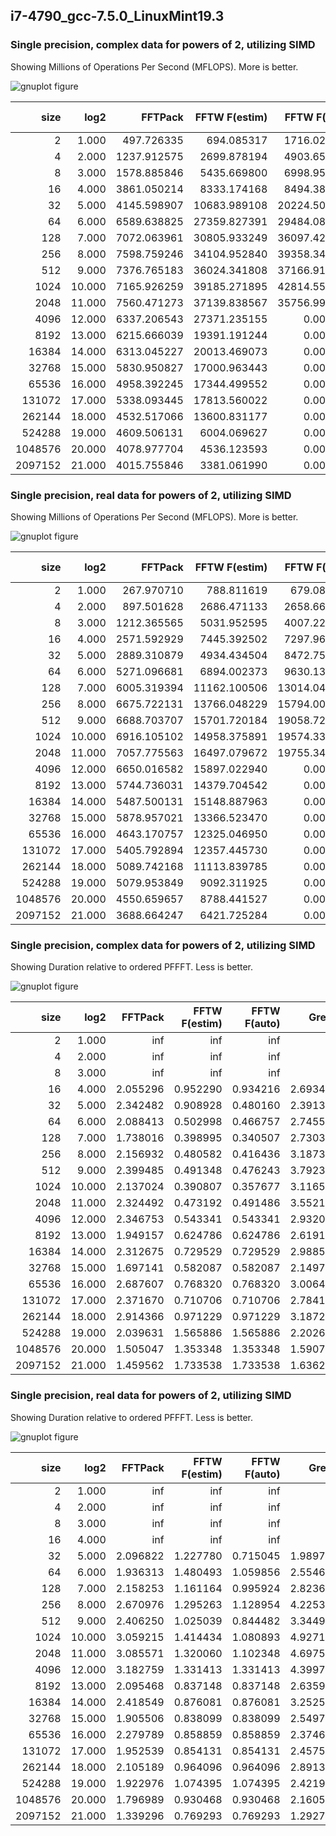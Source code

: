 
## i7-4790_gcc-7.5.0_LinuxMint19.3

### Single precision, complex data for powers of 2, utilizing SIMD

Showing Millions of Operations Per Second (MFLOPS). More is better.

![gnuplot figure](https://raw.githubusercontent.com/hayguen/pffft_benchmarks/master/platform/i7-4790_gcc-7.5.0_LinuxMint19.3/simd-cplx-pow2-6-mflops.png)

|size| log2| FFTPack      | FFTW F(estim)| FFTW F(auto) | Green        | Kiss         | Pocket       | PFFFT-U(simd)| PFFFT (simd) | 
|--------:|--------:|--------:|--------:|--------:|--------:|--------:|--------:|--------:|--------:|
|2| 1.000| 497.726335| 694.085317| 1716.026867| 2169.634501| 1138.605782| 363.445734| 0.000000| 0.000000| 
|4| 2.000| 1237.912575| 2699.878194| 4903.653124| 4643.110708| 2868.671938| 1179.849477| 0.000000| 0.000000| 
|8| 3.000| 1578.885846| 5435.669800| 6998.950796| 5813.349326| 2393.303192| 1923.487315| 0.000000| 0.000000| 
|16| 4.000| 3861.050214| 8333.174168| 8494.386876| 2946.289505| 3736.802722| 3526.145711| 9835.290407| 7935.565260| 
|32| 5.000| 4145.598907| 10683.989108| 20224.509694| 4060.972733| 3237.755653| 4576.809322| 11452.113464| 9710.951885| 
|64| 6.000| 6589.638825| 27359.827391| 29484.082078| 5012.393949| 4363.468968| 6071.533167| 16470.323410| 13761.857089| 
|128| 7.000| 7072.063961| 30805.933249| 36097.425522| 4501.734856| 3753.301029| 6784.427242| 17132.511740| 12291.400544| 
|256| 8.000| 7598.759246| 34104.952840| 39358.341528| 5142.255550| 4913.999151| 8057.870346| 21440.669786| 16389.999802| 
|512| 9.000| 7376.765183| 36024.341808| 37166.919439| 4667.381141| 4093.867160| 8104.486344| 18010.253134| 17700.370066| 
|1024| 10.000| 7165.926259| 39185.271895| 42814.556878| 4913.778006| 5013.075874| 9111.503530| 22486.239937| 15313.794875| 
|2048| 11.000| 7560.471273| 37139.838567| 35756.991407| 4947.449331| 4913.394304| 8677.126244| 19639.249558| 17574.119545| 
|4096| 12.000| 6337.206543| 27371.235155| 0.000000| 5072.184098| 5312.107659| 8585.102143| 17513.912312| 14871.932881| 
|8192| 13.000| 6215.666039| 19391.191244| 0.000000| 4625.617462| 4541.654060| 7431.338640| 14439.113406| 12115.336170| 
|16384| 14.000| 6313.045227| 20013.469073| 0.000000| 4885.297683| 4912.403709| 8437.436022| 16090.931548| 14600.172826| 
|32768| 15.000| 5830.950827| 17000.963443| 0.000000| 4603.324748| 2421.754922| 5873.882965| 11197.324896| 9896.050268| 
|65536| 16.000| 4958.392245| 17344.499552| 0.000000| 4432.532473| 4116.906164| 8771.898180| 14806.075520| 13326.091463| 
|131072| 17.000| 5338.093445| 17813.560022| 0.000000| 4547.246239| 3741.939118| 8360.570323| 13980.944078| 12660.112709| 
|262144| 18.000| 4532.517066| 13600.831177| 0.000000| 4144.361159| 3444.662034| 7084.972973| 12357.268281| 13209.514001| 
|524288| 19.000| 4609.506131| 6004.069627| 0.000000| 4268.400872| 2277.142106| 6631.608660| 9054.296195| 9401.576765| 
|1048576| 20.000| 4078.977704| 4536.123593| 0.000000| 3859.126040| 1894.634517| 5937.979931| 6642.274363| 6138.952151| 
|2097152| 21.000| 4015.755846| 3381.061990| 0.000000| 3582.163442| 1410.766885| 5065.788478| 6396.325276| 5861.357929| 

### Single precision, real data for powers of 2, utilizing SIMD

Showing Millions of Operations Per Second (MFLOPS). More is better.

![gnuplot figure](https://raw.githubusercontent.com/hayguen/pffft_benchmarks/master/platform/i7-4790_gcc-7.5.0_LinuxMint19.3/simd-real-pow2-6-mflops.png)

|size| log2| FFTPack      | FFTW F(estim)| FFTW F(auto) | Green        | Kiss         | Pocket       | PFFFT-U(simd)| PFFFT (simd) | 
|--------:|--------:|--------:|--------:|--------:|--------:|--------:|--------:|--------:|--------:|
|2| 1.000| 267.970710| 788.811619| 679.084602| 1039.398958| 263.852254| 170.441328| 0.000000| 0.000000| 
|4| 2.000| 897.501628| 2686.471133| 2658.663672| 3527.638304| 1219.293753| 625.888983| 0.000000| 0.000000| 
|8| 3.000| 1212.365565| 5031.952595| 4007.221690| 5536.194876| 2774.318962| 1066.789195| 0.000000| 0.000000| 
|16| 4.000| 2571.592929| 7445.392502| 7297.965629| 4816.054021| 2525.455487| 2122.053592| 0.000000| 0.000000| 
|32| 5.000| 2889.310879| 4934.434504| 8472.754067| 3044.771531| 3505.390001| 2824.959250| 7401.027557| 6058.384422| 
|64| 6.000| 5271.096681| 6894.002373| 9630.135553| 3995.215340| 3251.516990| 3890.389208| 11822.909486| 10206.541611| 
|128| 7.000| 6005.319394| 11162.100506| 13014.049715| 4590.131539| 4310.933541| 4567.638265| 15238.716341| 12960.997368| 
|256| 8.000| 6675.722131| 13766.048229| 15794.003284| 4219.952583| 3483.939642| 5215.785696| 20395.866152| 17830.538819| 
|512| 9.000| 6688.703707| 15701.720184| 19058.725531| 4811.664642| 4743.008905| 6154.404051| 19569.583931| 16094.693296| 
|1024| 10.000| 6916.105102| 14958.375891| 19574.336972| 4294.074007| 4339.447768| 6856.791631| 24739.491522| 21157.663509| 
|2048| 11.000| 7057.775563| 16497.079672| 19755.341487| 4635.934090| 4058.968966| 6265.912645| 23351.994257| 21777.444230| 
|4096| 12.000| 6650.016582| 15897.022940| 0.000000| 4810.525322| 4719.156247| 7076.769246| 23073.189634| 21165.572676| 
|8192| 13.000| 5744.736031| 14379.704542| 0.000000| 4566.838506| 5043.687107| 5832.302072| 14115.869196| 12037.858464| 
|16384| 14.000| 5487.500131| 15148.887963| 0.000000| 4080.373475| 3487.805156| 6399.785060| 14885.816036| 13271.798388| 
|32768| 15.000| 5878.957021| 13366.523470| 0.000000| 4393.631382| 4586.411617| 5848.488855| 12384.900378| 11202.697713| 
|65536| 16.000| 4643.170757| 12325.046950| 0.000000| 4457.714396| 3689.450522| 5581.783865| 11558.953820| 10585.387173| 
|131072| 17.000| 5405.792894| 12357.445730| 0.000000| 4294.843409| 4072.153095| 5647.782565| 11398.549581| 10554.884143| 
|262144| 18.000| 5089.742168| 11113.839785| 0.000000| 3705.846041| 3633.879091| 6036.578252| 11774.500932| 10714.755549| 
|524288| 19.000| 5079.953849| 9092.311925| 0.000000| 4033.386572| 3278.050835| 5643.780628| 10720.272370| 9768.575202| 
|1048576| 20.000| 4550.659657| 8788.441527| 0.000000| 3784.835286| 2008.150758| 4105.327861| 7804.711516| 8177.359545| 
|2097152| 21.000| 3688.664247| 6421.725284| 0.000000| 3821.628495| 2105.111326| 3968.395228| 5722.626887| 4940.259688| 

### Single precision, complex data for powers of 2, utilizing SIMD

Showing Duration relative to ordered PFFFT. Less is better.

![gnuplot figure](https://raw.githubusercontent.com/hayguen/pffft_benchmarks/master/platform/i7-4790_gcc-7.5.0_LinuxMint19.3/simd-cplx-pow2-4-rel-pffft.png)

|size| log2| FFTPack      | FFTW F(estim)| FFTW F(auto) | Green        | Kiss         | Pocket       | PFFFT-U(simd)| PFFFT (simd) | 
|--------:|--------:|--------:|--------:|--------:|--------:|--------:|--------:|--------:|--------:|
|2| 1.000| inf| inf| inf| inf| inf| inf| 0.000000| 0.000000| 
|4| 2.000| inf| inf| inf| inf| inf| inf| 0.000000| 0.000000| 
|8| 3.000| inf| inf| inf| inf| inf| inf| 0.000000| 0.000000| 
|16| 4.000| 2.055296| 0.952290| 0.934216| 2.693426| 2.123639| 2.250502| 0.806847| 1.000000| 
|32| 5.000| 2.342482| 0.908928| 0.480160| 2.391304| 2.999289| 2.121784| 0.847964| 1.000000| 
|64| 6.000| 2.088413| 0.502998| 0.466757| 2.745575| 3.153891| 2.266616| 0.835552| 1.000000| 
|128| 7.000| 1.738016| 0.398995| 0.340507| 2.730382| 3.274821| 1.811710| 0.717431| 1.000000| 
|256| 8.000| 2.156932| 0.480582| 0.416436| 3.187340| 3.335362| 2.034032| 0.764434| 1.000000| 
|512| 9.000| 2.399485| 0.491348| 0.476243| 3.792362| 4.323629| 2.184023| 0.982797| 1.000000| 
|1024| 10.000| 2.137024| 0.390807| 0.357677| 3.116531| 3.054775| 1.680717| 0.681026| 1.000000| 
|2048| 11.000| 2.324492| 0.473192| 0.491486| 3.552164| 3.576787| 2.025361| 0.894845| 1.000000| 
|4096| 12.000| 2.346753| 0.543341| 0.543341| 2.932048| 2.799612| 1.732301| 0.849146| 1.000000| 
|8192| 13.000| 1.949157| 0.624786| 0.624786| 2.619187| 2.667594| 1.630307| 0.839069| 1.000000| 
|16384| 14.000| 2.312675| 0.729529| 0.729529| 2.988540| 2.972103| 1.730443| 0.907354| 1.000000| 
|32768| 15.000| 1.697141| 0.582087| 0.582087| 2.149748| 4.086333| 1.684725| 0.883800| 1.000000| 
|65536| 16.000| 2.687607| 0.768320| 0.768320| 3.006418| 3.236926| 1.519192| 0.900043| 1.000000| 
|131072| 17.000| 2.371670| 0.710706| 0.710706| 2.784122| 3.383301| 1.514247| 0.905514| 1.000000| 
|262144| 18.000| 2.914366| 0.971229| 0.971229| 3.187296| 3.834726| 1.864411| 1.068940| 1.000000| 
|524288| 19.000| 2.039631| 1.565886| 1.565886| 2.202622| 4.128663| 1.417697| 1.038357| 1.000000| 
|1048576| 20.000| 1.505047| 1.353348| 1.353348| 1.590770| 3.240184| 1.033857| 0.924223| 1.000000| 
|2097152| 21.000| 1.459562| 1.733538| 1.733538| 1.636239| 4.154643| 1.157029| 0.916332| 1.000000| 

### Single precision, real data for powers of 2, utilizing SIMD

Showing Duration relative to ordered PFFFT. Less is better.

![gnuplot figure](https://raw.githubusercontent.com/hayguen/pffft_benchmarks/master/platform/i7-4790_gcc-7.5.0_LinuxMint19.3/simd-real-pow2-4-rel-pffft.png)

|size| log2| FFTPack      | FFTW F(estim)| FFTW F(auto) | Green        | Kiss         | Pocket       | PFFFT-U(simd)| PFFFT (simd) | 
|--------:|--------:|--------:|--------:|--------:|--------:|--------:|--------:|--------:|--------:|
|2| 1.000| inf| inf| inf| inf| inf| inf| 0.000000| 0.000000| 
|4| 2.000| inf| inf| inf| inf| inf| inf| 0.000000| 0.000000| 
|8| 3.000| inf| inf| inf| inf| inf| inf| 0.000000| 0.000000| 
|16| 4.000| inf| inf| inf| inf| inf| inf| 0.000000| 0.000000| 
|32| 5.000| 2.096822| 1.227780| 0.715045| 1.989765| 1.728307| 2.144588| 0.818586| 1.000000| 
|64| 6.000| 1.936313| 1.480493| 1.059856| 2.554683| 3.138997| 2.623515| 0.863279| 1.000000| 
|128| 7.000| 2.158253| 1.161164| 0.995924| 2.823660| 3.006539| 2.837559| 0.850533| 1.000000| 
|256| 8.000| 2.670976| 1.295263| 1.128954| 4.225311| 5.117962| 3.418592| 0.874219| 1.000000| 
|512| 9.000| 2.406250| 1.025039| 0.844482| 3.344961| 3.393370| 2.615150| 0.822445| 1.000000| 
|1024| 10.000| 3.059215| 1.414434| 1.080893| 4.927163| 4.875661| 3.085650| 0.855219| 1.000000| 
|2048| 11.000| 3.085571| 1.320060| 1.102348| 4.697507| 5.365219| 3.475503| 0.932563| 1.000000| 
|4096| 12.000| 3.182759| 1.331413| 1.331413| 4.399785| 4.484987| 2.990819| 0.917309| 1.000000| 
|8192| 13.000| 2.095468| 0.837148| 0.837148| 2.635965| 2.386741| 2.064016| 0.852801| 1.000000| 
|16384| 14.000| 2.418549| 0.876081| 0.876081| 3.252583| 3.805160| 2.073784| 0.891564| 1.000000| 
|32768| 15.000| 1.905506| 0.838099| 0.838099| 2.549769| 2.442562| 1.915457| 0.904532| 1.000000| 
|65536| 16.000| 2.279789| 0.858859| 0.858859| 2.374605| 2.869133| 1.896401| 0.915780| 1.000000| 
|131072| 17.000| 1.952539| 0.854131| 0.854131| 2.457585| 2.592015| 1.868857| 0.925983| 1.000000| 
|262144| 18.000| 2.105189| 0.964096| 0.964096| 2.891314| 2.948629| 1.774961| 0.909998| 1.000000| 
|524288| 19.000| 1.922976| 1.074395| 1.074395| 2.421932| 2.980024| 1.730862| 0.911222| 1.000000| 
|1048576| 20.000| 1.796989| 0.930468| 0.930468| 2.160597| 4.072093| 1.991918| 1.047773| 1.000000| 
|2097152| 21.000| 1.339296| 0.769293| 0.769293| 1.292710| 2.346784| 1.244897| 0.863280| 1.000000| 

